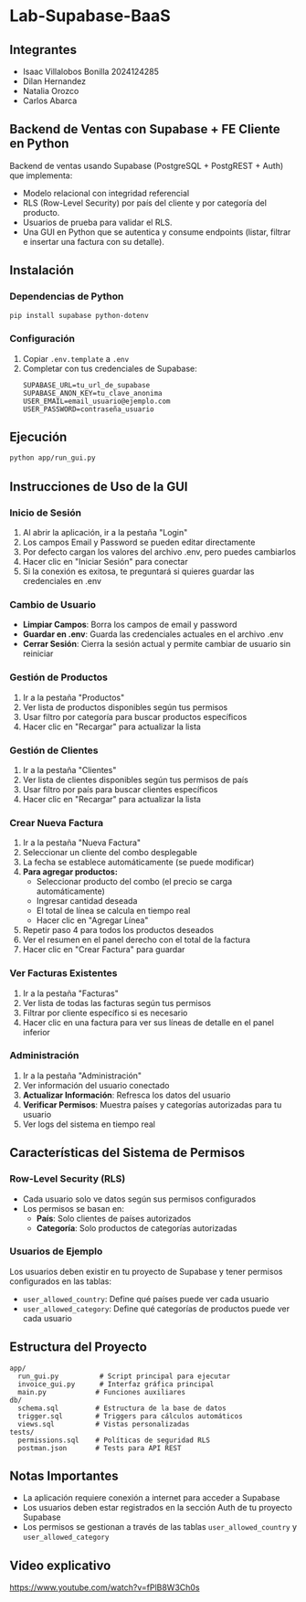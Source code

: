 # Lab-Supabase-BaaS

## Integrantes
- Isaac Villalobos Bonilla 2024124285
- Dilan Hernandez 
- Natalia Orozco
- Carlos Abarca

## Backend de Ventas con Supabase + FE Cliente en Python
Backend de ventas usando Supabase (PostgreSQL + PostgREST + Auth) que implementa:
- Modelo relacional con integridad referencial
- RLS (Row-Level Security) por país del cliente y por categoría del producto.
- Usuarios de prueba para validar el RLS.
- Una GUI en Python que se autentica y consume endpoints (listar, filtrar e insertar una factura con su detalle).

## Instalación

### Dependencias de Python
```bash
pip install supabase python-dotenv
```

### Configuración
1. Copiar `.env.template` a `.env`
2. Completar con tus credenciales de Supabase:
   ```
   SUPABASE_URL=tu_url_de_supabase
   SUPABASE_ANON_KEY=tu_clave_anonima
   USER_EMAIL=email_usuario@ejemplo.com
   USER_PASSWORD=contraseña_usuario
   ```

## Ejecución
```bash
python app/run_gui.py
```

## Instrucciones de Uso de la GUI

### Inicio de Sesión
1. Al abrir la aplicación, ir a la pestaña "Login"
2. Los campos Email y Password se pueden editar directamente
3. Por defecto cargan los valores del archivo .env, pero puedes cambiarlos
4. Hacer clic en "Iniciar Sesión" para conectar
5. Si la conexión es exitosa, te preguntará si quieres guardar las credenciales en .env

### Cambio de Usuario
- **Limpiar Campos**: Borra los campos de email y password
- **Guardar en .env**: Guarda las credenciales actuales en el archivo .env
- **Cerrar Sesión**: Cierra la sesión actual y permite cambiar de usuario sin reiniciar

### Gestión de Productos
1. Ir a la pestaña "Productos"
2. Ver lista de productos disponibles según tus permisos
3. Usar filtro por categoría para buscar productos específicos
4. Hacer clic en "Recargar" para actualizar la lista

### Gestión de Clientes
1. Ir a la pestaña "Clientes"
2. Ver lista de clientes disponibles según tus permisos de país
3. Usar filtro por país para buscar clientes específicos
4. Hacer clic en "Recargar" para actualizar la lista

### Crear Nueva Factura
1. Ir a la pestaña "Nueva Factura"
2. Seleccionar un cliente del combo desplegable
3. La fecha se establece automáticamente (se puede modificar)
4. **Para agregar productos:**
   - Seleccionar producto del combo (el precio se carga automáticamente)
   - Ingresar cantidad deseada
   - El total de línea se calcula en tiempo real
   - Hacer clic en "Agregar Línea"
5. Repetir paso 4 para todos los productos deseados
6. Ver el resumen en el panel derecho con el total de la factura
7. Hacer clic en "Crear Factura" para guardar

### Ver Facturas Existentes
1. Ir a la pestaña "Facturas"
2. Ver lista de todas las facturas según tus permisos
3. Filtrar por cliente específico si es necesario
4. Hacer clic en una factura para ver sus líneas de detalle en el panel inferior

### Administración
1. Ir a la pestaña "Administración"
2. Ver información del usuario conectado
3. **Actualizar Información**: Refresca los datos del usuario
4. **Verificar Permisos**: Muestra países y categorías autorizadas para tu usuario
5. Ver logs del sistema en tiempo real

## Características del Sistema de Permisos

### Row-Level Security (RLS)
- Cada usuario solo ve datos según sus permisos configurados
- Los permisos se basan en:
  - **País**: Solo clientes de países autorizados
  - **Categoría**: Solo productos de categorías autorizadas

### Usuarios de Ejemplo
Los usuarios deben existir en tu proyecto de Supabase y tener permisos configurados en las tablas:
- `user_allowed_country`: Define qué países puede ver cada usuario
- `user_allowed_category`: Define qué categorías de productos puede ver cada usuario

## Estructura del Proyecto
```
app/
  run_gui.py          # Script principal para ejecutar
  invoice_gui.py      # Interfaz gráfica principal
  main.py            # Funciones auxiliares
db/
  schema.sql         # Estructura de la base de datos
  trigger.sql        # Triggers para cálculos automáticos
  views.sql          # Vistas personalizadas
tests/
  permissions.sql    # Políticas de seguridad RLS
  postman.json       # Tests para API REST
```

## Notas Importantes
- La aplicación requiere conexión a internet para acceder a Supabase
- Los usuarios deben estar registrados en la sección Auth de tu proyecto Supabase
- Los permisos se gestionan a través de las tablas `user_allowed_country` y `user_allowed_category`

## Video explicativo
https://www.youtube.com/watch?v=fPlB8W3Ch0s

